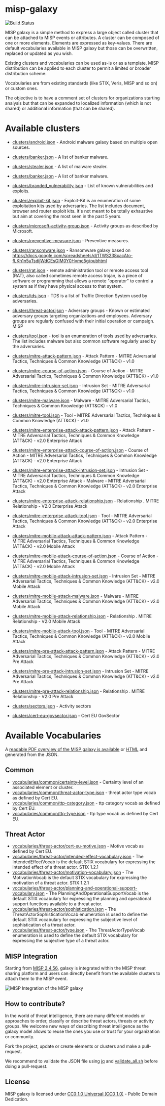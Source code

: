 # misp-galaxy

[![Build Status](https://travis-ci.org/MISP/misp-galaxy.svg?branch=master)](https://travis-ci.org/MISP/misp-galaxy)

MISP galaxy is a simple method to express a large object called cluster that can be attached to MISP events or
attributes. A cluster can be composed of one or more elements. Elements are expressed as key-values. There
are default vocabularies available in MISP galaxy but those can be overwritten, replaced or updated as you wish.

Existing clusters and vocabularies can be used as-is or as a template. MISP distribution can be applied
to each cluster to permit a limited or broader distribution scheme.

Vocabularies are from existing standards (like STIX, Veris, MISP and so on) or custom ones.

The objective is to have a comment set of clusters for organizations starting analysis but that can be expanded
to localized information (which is not shared) or additional information (that can be shared).

# Available clusters

- [clusters/android.json](clusters/android.json) - Android malware galaxy based on multiple open sources.
- [clusters/banker.json](clusters/banker.json) - A list of banker malware.
- [clusters/stealer.json](clusters/stealer.json) - A list of malware stealer.
- [clusters/banker.json](clusters/banker.json) - A list of banker malware.
- [clusters/branded_vulnerability.json](clusters/branded_vulnerability.json) - List of known vulnerabilities and exploits.
- [clusters/exploit-kit.json](clusters/exploit-kit.json) - Exploit-Kit is an enumeration of some exploitation kits used by adversaries. The list includes document, browser and router exploit kits. It's not meant to be totally exhaustive but aim at covering the most seen in the past 5 years.
- [clusters/microsoft-activity-group.json](clusters/microsoft-activity-group.json) - Activity groups as described by Microsoft.
- [clusters/preventive-measure.json](clusters/preventive-measure.json) - Preventive measures.
- [clusters/ransomware.json](clusters/ransomware.json) - Ransomware galaxy based on https://docs.google.com/spreadsheets/d/1TWS238xacAto-fLKh1n5uTsdijWdCEsGIM0Y0Hvmc5g/pubhtml
- [clusters/rat.json](clusters/rat.json) - remote administration tool or remote access tool (RAT), also called sometimes remote access trojan, is a piece of software or programming that allows a remote "operator" to control a system as if they have physical access to that system.
- [clusters/tds.json](clusters/tds.json) - TDS is a list of Traffic Direction System used by adversaries.
- [clusters/threat-actor.json](clusters/threat-actor.json) - Adversary groups - Known or estimated adversary groups targeting organizations and employees. Adversary groups are regularly confused with their initial operation or campaign. MISP
- [clusters/tool.json](clusters/tool.json) - tool is an enumeration of tools used by adversaries. The list includes malware but also common software regularly used by the adversaries.

- [clusters/mitre-attack-pattern.json](clusters/mitre-attack-pattern.json) - Attack Pattern - MITRE Adversarial Tactics, Techniques & Common Knowledge (ATT&CK) - v1.0
- [clusters/mitre-course-of-action.json](clusters/mitre-course-of-action.json) - Course of Action - MITRE Adversarial Tactics, Techniques & Common Knowledge (ATT&CK) - v1.0
- [clusters/mitre-intrusion-set.json](clusters/mitre-intrusion-set.json) - Intrusion Set - MITRE Adversarial Tactics, Techniques & Common Knowledge (ATT&CK) - v1.0
- [clusters/mitre-malware.json](clusters/mitre-malware.json) - Malware - MITRE Adversarial Tactics, Techniques & Common Knowledge (ATT&CK) - v1.0
- [clusters/mitre-tool.json](clusters/mitre-tool.json) - Tool - MITRE Adversarial Tactics, Techniques & Common Knowledge (ATT&CK) - v1.0

- [clusters/mitre-enterprise-attack-attack-pattern.json](clusters/mitre-enterprise-attack-attack-pattern.json) - Attack Pattern - MITRE Adversarial Tactics, Techniques & Common Knowledge (ATT&CK) - v2.0 Enterprise Attack
- [clusters/mitre-enterprise-attack-course-of-action.json](clusters/mitre-enterprise-attack-course-of-action.json) - Course of Action - MITRE Adversarial Tactics, Techniques & Common Knowledge (ATT&CK) - v2.0  Enterprise Attack
- [clusters/mitre-enterprise-attack-intrusion-set.json](clusters/mitre-enterprise-attack-intrusion-set.json) - Intrusion Set - MITRE Adversarial Tactics, Techniques & Common Knowledge (ATT&CK) - v2.0  Enterprise Attack - Malware - MITRE Adversarial Tactics, Techniques & Common Knowledge (ATT&CK) - v2.0  Enterprise Attack
- [clusters/mitre-enterprise-attack-relationship.json](clusters/mitre-enterprise-attack-relationship.json) - Relationship . MITRE Relationship - V2.0 Enterprise Attack
- [clusters/mitre-enterprise-attack-tool.json](clusters/mitre-enterprise-attack-tool.json) - Tool - MITRE Adversarial Tactics, Techniques & Common Knowledge (ATT&CK) - v2.0  Enterprise Attack
- [clusters/mitre-mobile-attack-attack-pattern.json](clusters/mitre-mobile-attack-attack-pattern.json) - Attack Pattern - MITRE Adversarial Tactics, Techniques & Common Knowledge (ATT&CK) - v2.0  Mobile Attack
- [clusters/mitre-mobile-attack-course-of-action.json](clusters/mitre-mobile-attack-course-of-action.json) - Course of Action - MITRE Adversarial Tactics, Techniques & Common Knowledge (ATT&CK) - v2.0  Mobile Attack
- [clusters/mitre-mobile-attack-intrusion-set.json](clusters/mitre-mobile-attack-intrusion-set.json) - Intrusion Set - MITRE Adversarial Tactics, Techniques & Common Knowledge (ATT&CK) - v2.0  Mobile Attack
- [clusters/mitre-mobile-attack-malware.json](clusters/mitre-mobile-attack-malware.json) - Malware - MITRE Adversarial Tactics, Techniques & Common Knowledge (ATT&CK) - v2.0  Mobile Attack
- [clusters/mitre-mobile-attack-relationship.json](clusters/mitre-mobile-attack-relationship.json) - Relationship . MITRE Relationship - V2.0 Mobile Attack
- [clusters/mitre-mobile-attack-tool.json](clusters/mitre-mobile-attack-tool.json) - Tool - MITRE Adversarial Tactics, Techniques & Common Knowledge (ATT&CK) - v2.0  Mobile Attack
- [clusters/mitre-pre-attack-attack-pattern.json](clusters/mitre-pre-attack-attack-pattern.json) - Attack Pattern - MITRE Adversarial Tactics, Techniques & Common Knowledge (ATT&CK) - v2.0 Pre Attack
- [clusters/mitre-pre-attack-intrusion-set.json](clusters/mitre-pre-attack-intrusion-set.json) - Intrusion Set - MITRE Adversarial Tactics, Techniques & Common Knowledge (ATT&CK) - v2.0  Pre Attack
- [clusters/mitre-pre-attack-relationship.json](clusters/mitre-pre-attack-relationship.json) - Relationship . MITRE Relationship - V2.0 Pre Attack

- [clusters/sectors.json](clusters/sectors.json) - Activity sectors
- [clusters/cert-eu-govsector.json](clusters/cert-eu-govsector.json) - Cert EU GovSector

# Available Vocabularies

A [readable PDF overview of the MISP galaxy is available](https://www.misp.software/galaxy.pdf) or [HTML](https://www.misp.software/galaxy.html) and generated from the JSON.


## Common

- [vocabularies/common/certainty-level.json](vocabularies/common/certainty-level.json) - Certainty level of an associated element or cluster.
- [vocabularies/common/threat-actor-type.json](vocabularies/common/threat-actor-type.json) - threat actor type vocab as defined by Cert EU.
- [vocabularies/common/ttp-category.json](vocabularies/common/ttp-category.json) - ttp category vocab as defined by Cert EU.
- [vocabularies/common/ttp-type.json](vocabularies/common/ttp-type.json) - ttp type vocab as defined by Cert EU.

## Threat Actor

- [vocabularies/threat-actor/cert-eu-motive.json](vocabularies/threat-actor/cert-eu-motive.json) - Motive vocab as defined by Cert EU.
- [vocabularies/threat-actor/intended-effect-vocabulary.json](vocabularies/threat-actor/intended-effect.json) - The IntendedEffectVocab is the default STIX vocabulary for expressing the intended effect of a threat actor. STIX 1.2.1
- [vocabularies/threat-actor/motivation-vocabulary.json](vocabularies/threat-actor/motivation.json) - The MotivationVocab is the default STIX vocabulary for expressing the motivation of a threat actor. STIX 1.2.1
- [vocabularies/threat-actor/planning-and-operational-support-vocabulary.json](vocabularies/threat-actor/planning-and-operational-support.json) - The PlanningAndOperationalSupportVocab is the default STIX vocabulary for expressing the planning and operational support functions available to a threat actor.
- [vocabularies/threat-actor/sophistication.json](vocabularies/threat-actor/sophistication.json) - The ThreatActorSophisticationVocab enumeration is used to define the default STIX vocabulary for expressing the subjective level of sophistication of a threat actor.
- [vocabularies/threat-actor/type.json](vocabularies/threat-actor/type.json) - The ThreatActorTypeVocab enumeration is used to define the default STIX vocabulary for expressing the subjective type of a threat actor.

## MISP Integration

Starting from [MISP 2.4.56](http://www.misp-project.org/2016/12/07/MISP.2.4.56.released.html), galaxy is integrated within the MISP threat sharing platform and users can directly benefit from the available clusters to attach them to the MISP event.

![MISP Integration of the MISP galaxy](doc/images/screenshot.png)
## How to contribute?

In the world of threat intelligence, there are many different models or approaches to order, classify or describe threat actors, threats or activity groups. We welcome new ways of describing threat intelligence as the galaxy model allows to reuse the ones you use or trust for your organization or community.

Fork the project, update or create elements or clusters and make a pull-request.

We recommend to validate the JSON file using [jq](https://stedolan.github.io/jq/) and [validate_all.sh](https://github.com/MISP/misp-galaxy/blob/master/validate_all.sh) before doing a pull-request.

## License

MISP galaxy is licensed under [CC0 1.0 Universal (CC0 1.0)](https://creativecommons.org/publicdomain/zero/1.0/) -  Public Domain Dedication.
